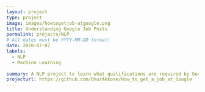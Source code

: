 ```yaml
---
layout: project
type: project
image: images/howtogetjob-atgoogle.png
title: Understanding Google Job Posts
permalink: projects/NLP
# All dates must be YYYY-MM-DD format!
date: 2020-07-07
labels:
  - NLP
  - Machine Learning
  
summary: A NLP project to learn what qualifications are required by Google
projecturl: https://github.com/OnurAkkose/How_to_get_a_job_at_Google
---
```

